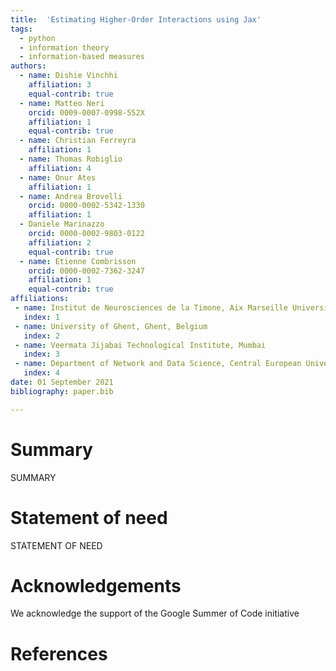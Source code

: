 ```yaml
---
title:  'Estimating Higher-Order Interactions using Jax'
tags:
  - python
  - information theory
  - information-based measures
authors:
  - name: Dishie Vinchhi
    affiliation: 3
    equal-contrib: true
  - name: Matteo Neri
    orcid: 0009-0007-0998-552X
    affiliation: 1
    equal-contrib: true
  - name: Christian Ferreyra
    affiliation: 1
  - name: Thomas Robiglio
    affiliation: 4
  - name: Onur Ates
    affiliation: 1
  - name: Andrea Brovelli
    orcid: 0000-0002-5342-1330
    affiliation: 1
  - Daniele Marinazzo
    orcid: 0000-0002-9803-0122
    affiliation: 2
    equal-contrib: true
  - name: Etienne Combrisson
    orcid: 0000-0002-7362-3247
    affiliation: 1
    equal-contrib: true
affiliations:
 - name: Institut de Neurosciences de la Timone, Aix Marseille Université, UMR 7289 CNRS, 13005, Marseille, France
   index: 1
 - name: University of Ghent, Ghent, Belgium
   index: 2
 - name: Veermata Jijabai Technological Institute, Mumbai
   index: 3
 - name: Department of Network and Data Science, Central European University, Vienna, Austria
   index: 4
date: 01 September 2021
bibliography: paper.bib

---
```


# Summary

SUMMARY

# Statement of need

STATEMENT OF NEED

# Acknowledgements

We acknowledge the support of the Google Summer of Code initiative

# References